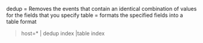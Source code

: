 

dedup = Removes the events that contain an identical combination of values for the fields that you specify
table = formats the specified fields into a table format

> host=* | dedup index |table index
